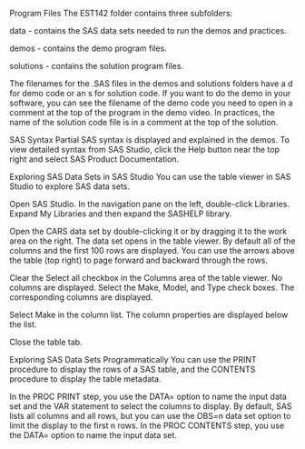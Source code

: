 Program Files
The EST142 folder contains three subfolders:

data - contains the SAS data sets needed to run the demos and practices.

demos - contains the demo program files.

solutions - contains the solution program files.

The filenames for the .SAS files in the demos and solutions folders have a d for demo code or an s for solution code. If you want to do the demo in your software, you can see the filename of the demo code you need to open in a comment at the top of the program in the demo video. In practices, the name of the solution code file is in a comment at the top of the solution. 

SAS Syntax
Partial SAS syntax is displayed and explained in the demos. To view detailed syntax from SAS Studio, click the Help button near the top right and select SAS Product Documentation. 

Exploring SAS Data Sets in SAS Studio
You can use the table viewer in SAS Studio to explore SAS data sets.

Open SAS Studio. In the navigation pane on the left, double-click Libraries. Expand My Libraries and then expand the SASHELP library.

Open the CARS data set by double-clicking it or by dragging it to the work area on the right. The data set opens in the table viewer. By default all of the columns and the first 100 rows are displayed. You can use the arrows above the table (top right) to page forward and backward through the rows.

Clear the Select all checkbox in the Columns area of the table viewer. No columns are displayed. Select the Make, Model, and Type check boxes. The corresponding columns are displayed.

Select Make in the column list. The column properties are displayed below the list.

Close the table tab.

Exploring SAS Data Sets Programmatically
You can use the PRINT procedure to display the rows of a SAS table, and the CONTENTS procedure to display the table metadata.

In the PROC PRINT step, you use the DATA= option to name the input data set and the VAR statement to select the columns to display. By default, SAS lists all columns and all rows, but you can use the OBS=n data set option to limit the display to the first n rows. In the PROC CONTENTS step, you use the DATA= option to name the input data set.
